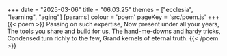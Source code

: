 +++
date = "2025-03-06"
title = "06.03.25"
themes = ["ecclesia", "learning", "aging"]
[params]
  colour = 'poem'
  pageKey = 'src/poem.js'
+++
{{< poem >}}
Passing on such expertise,
Now present under all your years,
The tools you share and build for us,
The hand-me-downs and hardy tricks,
Condensed turn richly to the few,
Grand kernels of eternal truth.
{{< /poem >}}